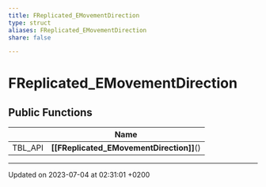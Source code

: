 ```yaml
---
title: FReplicated_EMovementDirection
type: struct
aliases: FReplicated_EMovementDirection
share: false

---
```


# FReplicated_EMovementDirection





## Public Functions

|                | Name           |
| -------------- | -------------- |
| TBL_API | **[[FReplicated_EMovementDirection]]**() |

-------------------------------

Updated on 2023-07-04 at 02:31:01 +0200
